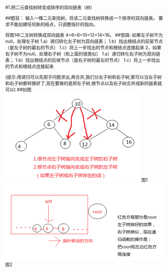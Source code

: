 #1.把二元查找树转变成排序的双向链表（树）

##题目：
输入一棵二元查找树，将该二元查找树转换成一个排序的双向链表。
要求不能创建任何新的结点，只调整指针的指向。

将图1中二叉树转换成双向链表
4=6=8=10=12=14=16。
##思路:
如果左子树不为null，处理左子树
1.a）递归转化左子树为双向链表；
1.b）找出根结点的前驱节点（是左子树的最右的节点）
1.c）将上一步找出的节点和根结点连接起来
2，如果右子树不为null，处理右子树（和上面的很类似）
1.a）递归转化右子树为双向链表；
1.b）找出根结点的后继节点（是右子树的最左的节点）
1.c）将上一步找出的节点和根结点连接起来

(提示:用递归可以先把子问题求出,再合并,我们分左子树和右子树,那可以当左子树和右子树都转换好了,现在要做的是把左子树,根节点以及右子树合并成新的链表就可以)
##如图
![](1.png)
图1
![](2.png)
图2
